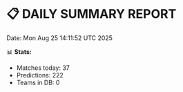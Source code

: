 📋 DAILY SUMMARY REPORT
======================
Date: Mon Aug 25 14:11:52 UTC 2025

📊 **Stats:**
- Matches today: 37
- Predictions: 222
- Teams in DB: 0
